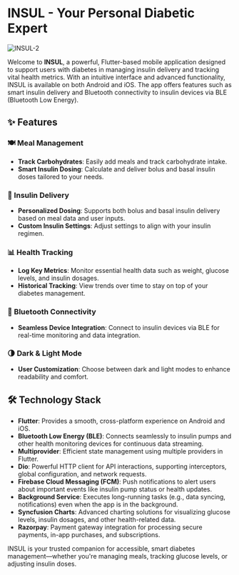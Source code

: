 # INSUL - Your Personal Diabetic Expert

![INSUL-2](https://github.com/user-attachments/assets/a2e60cb3-6256-414c-88ec-ee06d4a87e4b)


Welcome to **INSUL**, a powerful, Flutter-based mobile application designed to support users with diabetes in managing insulin delivery and tracking vital health metrics. With an intuitive interface and advanced functionality, INSUL is available on both Android and iOS. The app offers features such as smart insulin delivery and Bluetooth connectivity to insulin devices via BLE (Bluetooth Low Energy).

## ✨ Features

### 🍽️ Meal Management
- **Track Carbohydrates**: Easily add meals and track carbohydrate intake.
- **Smart Insulin Dosing**: Calculate and deliver bolus and basal insulin doses tailored to your needs.

### 💉 Insulin Delivery
- **Personalized Dosing**: Supports both bolus and basal insulin delivery based on meal data and user inputs.
- **Custom Insulin Settings**: Adjust settings to align with your insulin regimen.

### 📊 Health Tracking
- **Log Key Metrics**: Monitor essential health data such as weight, glucose levels, and insulin dosages.
- **Historical Tracking**: View trends over time to stay on top of your diabetes management.

### 🔗 Bluetooth Connectivity
- **Seamless Device Integration**: Connect to insulin devices via BLE for real-time monitoring and data integration.

### 🌗 Dark & Light Mode
- **User Customization**: Choose between dark and light modes to enhance readability and comfort.


## 🛠️ Technology Stack

- **Flutter**: Provides a smooth, cross-platform experience on Android and iOS.
- **Bluetooth Low Energy (BLE)**: Connects seamlessly to insulin pumps and other health monitoring devices for continuous data streaming.
- **Multiprovider**: Efficient state management using multiple providers in Flutter.
- **Dio**: Powerful HTTP client for API interactions, supporting interceptors, global configuration, and network requests.
- **Firebase Cloud Messaging (FCM)**: Push notifications to alert users about important events like insulin pump status or health updates.
- **Background Service**: Executes long-running tasks (e.g., data syncing, notifications) even when the app is in the background.
- **Syncfusion Charts**: Advanced charting solutions for visualizing glucose levels, insulin dosages, and other health-related data.
- **Razorpay**: Payment gateway integration for processing secure payments, in-app purchases, and subscriptions.

INSUL is your trusted companion for accessible, smart diabetes management—whether you're managing meals, tracking glucose levels, or adjusting insulin doses.
